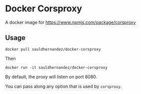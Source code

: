 # Docker Corsproxy

A docker image for https://www.npmjs.com/package/corsproxy

## Usage

`docker pull sauldhernandez/docker-corsproxy`

Then

`docker run -it sauldhernandez/docker-corsproxy`

By default, the proxy will listen on port 8080.

You can pass along any option that is used by `corsproxy`.


